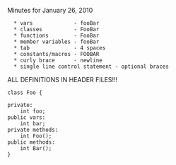 Minutes for January 26, 2010

```
  * vars             - fooBar
  * classes          - FooBar
  * functions        - FooBar
  * member variables - fooBar
  * tab              - 4 spaces
  * constants/macros - FOOBAR
  * curly brace      - newline
  * single line control statement - optional braces
```

ALL DEFINITIONS IN HEADER FILES!!!
```
class Foo {

private:
    int foo;
public vars:
    int bar;
private methods:
    int Foo();
public methods:
    int Bar();
}
```